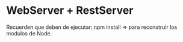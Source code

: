 # WebServer + RestServer

Recuerden que deben de ejecutar:
npm install => para reconstruir los modulos de Node.
